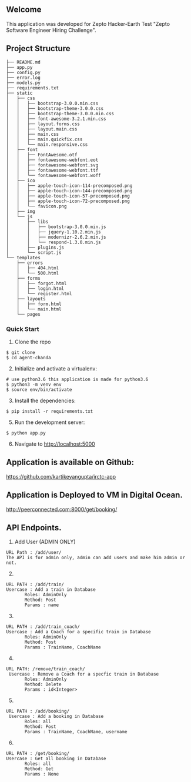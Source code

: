 ## Welcome

This application was developed for Zepto Hacker-Earth Test "Zepto Software Engineer Hiring Challenge".

## Project Structure

```
├── README.md
├── app.py
├── config.py
├── error.log
├── models.py
├── requirements.txt
├── static
│   ├── css
│   │   ├── bootstrap-3.0.0.min.css
│   │   ├── bootstrap-theme-3.0.0.css
│   │   ├── bootstrap-theme-3.0.0.min.css
│   │   ├── font-awesome-3.2.1.min.css
│   │   ├── layout.forms.css
│   │   ├── layout.main.css
│   │   ├── main.css
│   │   ├── main.quickfix.css
│   │   └── main.responsive.css
│   ├── font
│   │   ├── FontAwesome.otf
│   │   ├── fontawesome-webfont.eot
│   │   ├── fontawesome-webfont.svg
│   │   ├── fontawesome-webfont.ttf
│   │   └── fontawesome-webfont.woff
│   ├── ico
│   │   ├── apple-touch-icon-114-precomposed.png
│   │   ├── apple-touch-icon-144-precomposed.png
│   │   ├── apple-touch-icon-57-precomposed.png
│   │   ├── apple-touch-icon-72-precomposed.png
│   │   └── favicon.png
│   ├── img
│   └── js
│       ├── libs
│       │   ├── bootstrap-3.0.0.min.js
│       │   ├── jquery-1.10.2.min.js
│       │   ├── modernizr-2.6.2.min.js
│       │   └── respond-1.3.0.min.js
│       ├── plugins.js
│       └── script.js
└── templates
    ├── errors
    │   ├── 404.html
    │   └── 500.html
    ├── forms
    │   ├── forgot.html
    │   ├── login.html
    │   └── register.html
    ├── layouts
    │   ├── form.html
    │   └── main.html
    └── pages
```

### Quick Start

1. Clone the repo

```
$ git clone
$ cd agent-chanda
```

2. Initialize and activate a virtualenv:

```
# use python3.6 this application is made for python3.6
$ python3 -m venv env
$ source env/bin/activate
```

3. Install the dependencies:

```
$ pip install -r requirements.txt
```

5. Run the development server:

```
$ python app.py
```

6. Navigate to [http://localhost:5000](http://localhost:5000)

## Application is available on Github:

https://github.com/kartikeyangupta/irctc-app

## Application is Deployed to VM in Digital Ocean.

http://peerconnected.com:8000/get/booking/

## API Endpoints.

1. Add User (ADMIN ONLY)

```
URL Path : /add/user/
The API is for admin only, admin can add users and make him admin or not.
```

2.

```
URL PATH : /add/train/
Usercase : Add a train in Database
       Roles: AdminOnly
       Method: Post
       Params : name
```

3.

```
URL PATH : /add/train_coach/
Usercase : Add a Coach for a specific train in Database
       Roles: AdminOnly
       Method: Post
       Params : TrainName, CoachName
```

4.

```
URL PATH: /remove/train_coach/
 Usercase : Remove a Coach for a specfic train in Database
       Roles: AdminOnly
       Method: Delete
       Params : id<Integer>
```

5.

```
URL PATH : /add/booking/
 Usercase : Add a booking in Database
       Roles: all
       Method: Post
       Params : TrainName, CoachName, username
```

6.

```
URL PATH : /get/booking/
Usercase : Get all booking in Database
       Roles: all
       Method: Get
       Params : None
```

